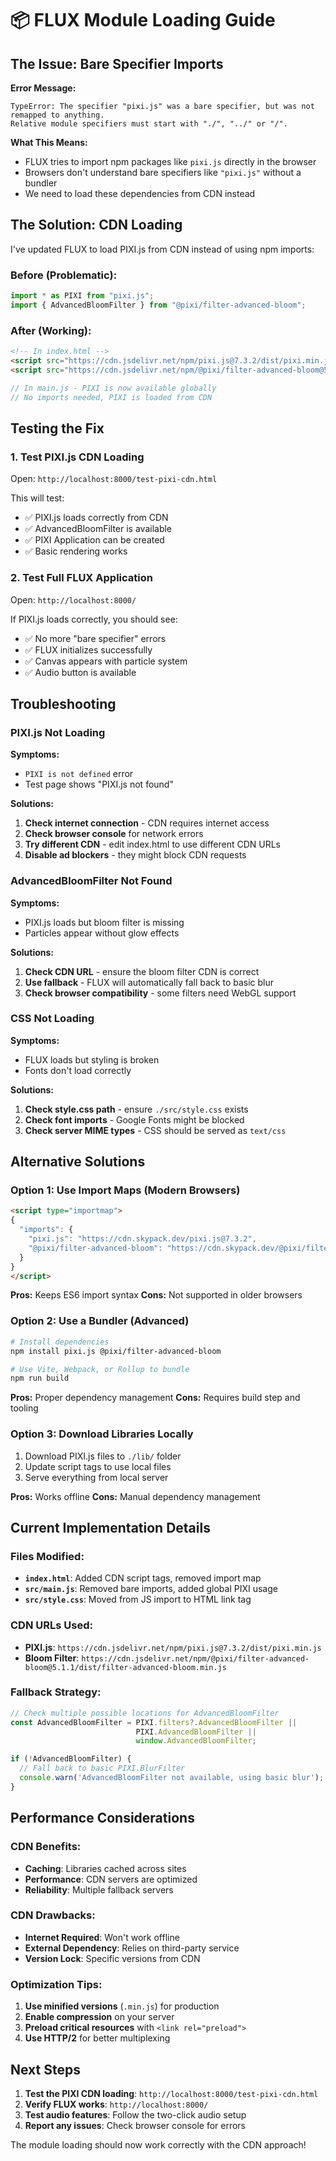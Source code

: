 # 📦 FLUX Module Loading Guide

## The Issue: Bare Specifier Imports

**Error Message:**
```
TypeError: The specifier "pixi.js" was a bare specifier, but was not remapped to anything. 
Relative module specifiers must start with "./", "../" or "/".
```

**What This Means:**
- FLUX tries to import npm packages like `pixi.js` directly in the browser
- Browsers don't understand bare specifiers like `"pixi.js"` without a bundler
- We need to load these dependencies from CDN instead

## The Solution: CDN Loading

I've updated FLUX to load PIXI.js from CDN instead of using npm imports:

### Before (Problematic):
```javascript
import * as PIXI from "pixi.js";
import { AdvancedBloomFilter } from "@pixi/filter-advanced-bloom";
```

### After (Working):
```html
<!-- In index.html -->
<script src="https://cdn.jsdelivr.net/npm/pixi.js@7.3.2/dist/pixi.min.js"></script>
<script src="https://cdn.jsdelivr.net/npm/@pixi/filter-advanced-bloom@5.1.1/dist/filter-advanced-bloom.min.js"></script>
```

```javascript
// In main.js - PIXI is now available globally
// No imports needed, PIXI is loaded from CDN
```

## Testing the Fix

### 1. Test PIXI.js CDN Loading
Open: `http://localhost:8000/test-pixi-cdn.html`

This will test:
- ✅ PIXI.js loads correctly from CDN
- ✅ AdvancedBloomFilter is available
- ✅ PIXI Application can be created
- ✅ Basic rendering works

### 2. Test Full FLUX Application
Open: `http://localhost:8000/`

If PIXI.js loads correctly, you should see:
- ✅ No more "bare specifier" errors
- ✅ FLUX initializes successfully
- ✅ Canvas appears with particle system
- ✅ Audio button is available

## Troubleshooting

### PIXI.js Not Loading
**Symptoms:**
- `PIXI is not defined` error
- Test page shows "PIXI.js not found"

**Solutions:**
1. **Check internet connection** - CDN requires internet access
2. **Check browser console** for network errors
3. **Try different CDN** - edit index.html to use different CDN URLs
4. **Disable ad blockers** - they might block CDN requests

### AdvancedBloomFilter Not Found
**Symptoms:**
- PIXI.js loads but bloom filter is missing
- Particles appear without glow effects

**Solutions:**
1. **Check CDN URL** - ensure the bloom filter CDN is correct
2. **Use fallback** - FLUX will automatically fall back to basic blur
3. **Check browser compatibility** - some filters need WebGL support

### CSS Not Loading
**Symptoms:**
- FLUX loads but styling is broken
- Fonts don't load correctly

**Solutions:**
1. **Check style.css path** - ensure `./src/style.css` exists
2. **Check font imports** - Google Fonts might be blocked
3. **Check server MIME types** - CSS should be served as `text/css`

## Alternative Solutions

### Option 1: Use Import Maps (Modern Browsers)
```html
<script type="importmap">
{
  "imports": {
    "pixi.js": "https://cdn.skypack.dev/pixi.js@7.3.2",
    "@pixi/filter-advanced-bloom": "https://cdn.skypack.dev/@pixi/filter-advanced-bloom@5.1.1"
  }
}
</script>
```

**Pros:** Keeps ES6 import syntax
**Cons:** Not supported in older browsers

### Option 2: Use a Bundler (Advanced)
```bash
# Install dependencies
npm install pixi.js @pixi/filter-advanced-bloom

# Use Vite, Webpack, or Rollup to bundle
npm run build
```

**Pros:** Proper dependency management
**Cons:** Requires build step and tooling

### Option 3: Download Libraries Locally
1. Download PIXI.js files to `./lib/` folder
2. Update script tags to use local files
3. Serve everything from local server

**Pros:** Works offline
**Cons:** Manual dependency management

## Current Implementation Details

### Files Modified:
- **`index.html`**: Added CDN script tags, removed import map
- **`src/main.js`**: Removed bare imports, added global PIXI usage
- **`src/style.css`**: Moved from JS import to HTML link tag

### CDN URLs Used:
- **PIXI.js**: `https://cdn.jsdelivr.net/npm/pixi.js@7.3.2/dist/pixi.min.js`
- **Bloom Filter**: `https://cdn.jsdelivr.net/npm/@pixi/filter-advanced-bloom@5.1.1/dist/filter-advanced-bloom.min.js`

### Fallback Strategy:
```javascript
// Check multiple possible locations for AdvancedBloomFilter
const AdvancedBloomFilter = PIXI.filters?.AdvancedBloomFilter || 
                            PIXI.AdvancedBloomFilter || 
                            window.AdvancedBloomFilter;

if (!AdvancedBloomFilter) {
  // Fall back to basic PIXI.BlurFilter
  console.warn('AdvancedBloomFilter not available, using basic blur');
}
```

## Performance Considerations

### CDN Benefits:
- **Caching**: Libraries cached across sites
- **Performance**: CDN servers are optimized
- **Reliability**: Multiple fallback servers

### CDN Drawbacks:
- **Internet Required**: Won't work offline
- **External Dependency**: Relies on third-party service
- **Version Lock**: Specific versions from CDN

### Optimization Tips:
1. **Use minified versions** (`.min.js`) for production
2. **Enable compression** on your server
3. **Preload critical resources** with `<link rel="preload">`
4. **Use HTTP/2** for better multiplexing

## Next Steps

1. **Test the PIXI CDN loading**: `http://localhost:8000/test-pixi-cdn.html`
2. **Verify FLUX works**: `http://localhost:8000/`
3. **Test audio features**: Follow the two-click audio setup
4. **Report any issues**: Check browser console for errors

The module loading should now work correctly with the CDN approach!